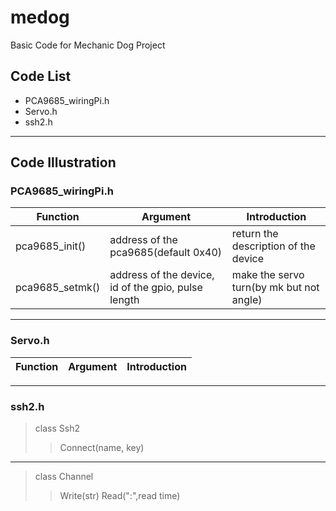 # medog </br>
Basic Code for Mechanic Dog Project

## Code List
* PCA9685_wiringPi.h
* Servo.h
* ssh2.h
---

## Code Illustration

### PCA9685_wiringPi.h
Function|Argument|Introduction
---|---|---
pca9685_init()|address of the pca9685(default 0x40)|return the description of the device
pca9685_setmk()|address of the device, id of the gpio, pulse length|make the servo turn(by mk but not angle)
---
### Servo.h
Function|Argument|Introduction
---|---|---
---

### ssh2.h
> class Ssh2
>> Connect(name, key)
---
> class Channel
>> Write(str)
>> Read(":",read time)
